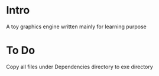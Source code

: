 # Intro
A toy graphics engine written mainly for learning purpose

# To Do
Copy all files under Dependencies directory to exe directory